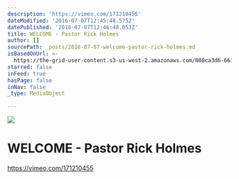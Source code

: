 ```yaml
---
description: 'https://vimeo.com/171210455'
dateModified: '2016-07-07T12:45:48.575Z'
datePublished: '2016-07-07T12:46:48.053Z'
title: WELCOME - Pastor Rick Holmes
author: []
sourcePath: _posts/2016-07-07-welcome-pastor-rick-holmes.md
isBasedOnUrl: >-
  https://the-grid-user-content.s3-us-west-2.amazonaws.com/008ca3d6-6610-4e0e-a6d6-aab1f9727f68.png
starred: false
inFeed: true
hasPage: false
inNav: false
_type: MediaObject

---
```

![](https://the-grid-user-content.s3-us-west-2.amazonaws.com/008ca3d6-6610-4e0e-a6d6-aab1f9727f68.png)

# **WELCOME - Pastor Rick Holmes**

https://vimeo.com/171210455